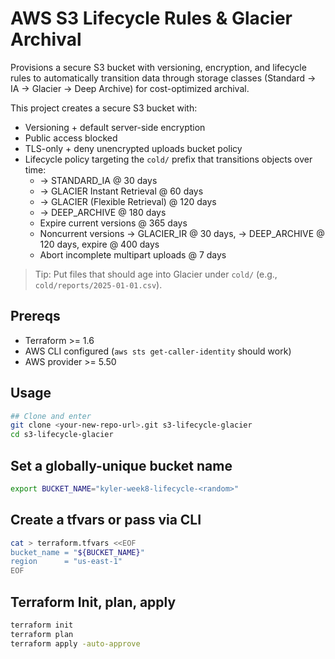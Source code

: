 # AWS S3 Lifecycle Rules & Glacier Archival
Provisions a secure S3 bucket with versioning, encryption, and lifecycle rules to automatically transition data through storage classes (Standard → IA → Glacier → Deep Archive) for cost-optimized archival.

This project creates a secure S3 bucket with:
- Versioning + default server-side encryption
- Public access blocked
- TLS-only + deny unencrypted uploads bucket policy
- Lifecycle policy targeting the `cold/` prefix that transitions objects over time:
  - → STANDARD_IA @ 30 days
  - → GLACIER Instant Retrieval @ 60 days
  - → GLACIER (Flexible Retrieval) @ 120 days
  - → DEEP_ARCHIVE @ 180 days
  - Expire current versions @ 365 days
  - Noncurrent versions → GLACIER_IR @ 30 days, → DEEP_ARCHIVE @ 120 days, expire @ 400 days
  - Abort incomplete multipart uploads @ 7 days

> Tip: Put files that should age into Glacier under `cold/` (e.g., `cold/reports/2025-01-01.csv`).

## Prereqs
- Terraform >= 1.6
- AWS CLI configured (`aws sts get-caller-identity` should work)
- AWS provider >= 5.50

## Usage

```bash
## Clone and enter
git clone <your-new-repo-url>.git s3-lifecycle-glacier
cd s3-lifecycle-glacier
```
## Set a globally-unique bucket name
```bash
export BUCKET_NAME="kyler-week8-lifecycle-<random>"
```

## Create a tfvars or pass via CLI
```bash
cat > terraform.tfvars <<EOF
bucket_name = "${BUCKET_NAME}"
region      = "us-east-1"
EOF
```

## Terraform Init, plan, apply
```bash
terraform init
terraform plan
terraform apply -auto-approve
```
